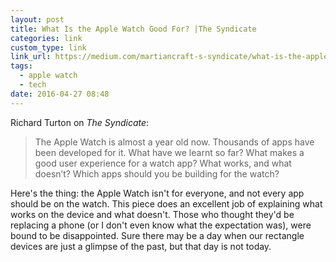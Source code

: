 ```yaml
---
layout: post
title: What Is the Apple Watch Good For? |The Syndicate
categories: link
custom_type: link
link_url: https://medium.com/martiancraft-s-syndicate/what-is-the-apple-watch-good-for-6bf037638620#.ww47ojq8a
tags:
  - apple watch
  - tech
date: 2016-04-27 08:48
---
```

Richard Turton on *The Syndicate*:

> The Apple Watch is almost a year old now. Thousands of apps have been developed for it. What have we learnt so far? What makes a good user experience for a watch app? What works, and what doesn’t? Which apps should you be building for the watch?

Here's the thing: the Apple Watch isn't for everyone, and not every app should be on the watch. This piece does an excellent job of explaining what works on the device and what doesn't. Those who thought they'd be replacing a phone (or I don't even know what the expectation was), were bound to be disappointed. Sure there may be a day when our rectangle devices are just a glimpse of the past, but that day is not today.
